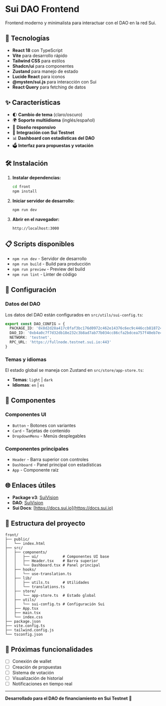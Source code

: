 # Sui DAO Frontend

Frontend moderno y minimalista para interactuar con el DAO en la red Sui.

## 🚀 Tecnologías

- **React 18** con TypeScript
- **Vite** para desarrollo rápido  
- **Tailwind CSS** para estilos
- **Shadcn/ui** para componentes
- **Zustand** para manejo de estado
- **Lucide React** para iconos
- **@mysten/sui.js** para interacción con Sui
- **React Query** para fetching de datos

## ✨ Características

- 🌓 **Cambio de tema** (claro/oscuro)
- 🌍 **Soporte multiidioma** (inglés/español)
- 📱 **Diseño responsivo**
- 🔗 **Integración con Sui Testnet**
- 📊 **Dashboard con estadísticas del DAO**
- 🗳️ **Interfaz para propuestas y votación**

## 🛠️ Instalación

1. **Instalar dependencias:**
   ```bash
   cd front
   npm install
   ```

2. **Iniciar servidor de desarrollo:**
   ```bash
   npm run dev
   ```

3. **Abrir en el navegador:**
   ```
   http://localhost:3000
   ```

## 📋 Scripts disponibles

- `npm run dev` - Servidor de desarrollo
- `npm run build` - Build para producción
- `npm run preview` - Preview del build
- `npm run lint` - Linter de código

## 🔧 Configuración

### Datos del DAO
Los datos del DAO están configurados en `src/utils/sui-config.ts`:

```typescript
export const DAO_CONFIG = {
  PACKAGE_ID: '0x8d2d28a417c0faf3bc176d0972c462e14376c6ec9c446ccb818724c182545b6e',
  DAO_ID: '0xb4a0c7f7d32db18e232c3b8ad7ab77b034cc86cfa2bdcea757f40eb7e409997c',
  NETWORK: 'testnet',
  RPC_URL: 'https://fullnode.testnet.sui.io:443'
}
```

### Temas y idiomas
El estado global se maneja con Zustand en `src/store/app-store.ts`:
- **Temas**: `light` | `dark`
- **Idiomas**: `en` | `es`

## 🎨 Componentes

### Componentes UI
- `Button` - Botones con variantes
- `Card` - Tarjetas de contenido
- `DropdownMenu` - Menús desplegables

### Componentes principales
- `Header` - Barra superior con controles
- `Dashboard` - Panel principal con estadísticas
- `App` - Componente raíz

## 🌐 Enlaces útiles

- **Package v3**: [SuiVision](https://testnet.suivision.xyz/object/0x8d2d28a417c0faf3bc176d0972c462e14376c6ec9c446ccb818724c182545b6e)
- **DAO**: [SuiVision](https://testnet.suivision.xyz/object/0xb4a0c7f7d32db18e232c3b8ad7ab77b034cc86cfa2bdcea757f40eb7e409997c)
- **Sui Docs**: [https://docs.sui.io](https://docs.sui.io)

## 📁 Estructura del proyecto

```
front/
├── public/
│   └── index.html
├── src/
│   ├── components/
│   │   ├── ui/           # Componentes UI base
│   │   ├── Header.tsx    # Barra superior
│   │   └── Dashboard.tsx # Panel principal
│   ├── hooks/
│   │   └── use-translation.ts
│   ├── lib/
│   │   ├── utils.ts      # Utilidades
│   │   └── translations.ts
│   ├── store/
│   │   └── app-store.ts  # Estado global
│   ├── utils/
│   │   └── sui-config.ts # Configuración Sui
│   ├── App.tsx
│   ├── main.tsx
│   └── index.css
├── package.json
├── vite.config.ts
├── tailwind.config.js
└── tsconfig.json
```

## 🔄 Próximas funcionalidades

- [ ] Conexión de wallet
- [ ] Creación de propuestas
- [ ] Sistema de votación
- [ ] Visualización de historial
- [ ] Notificaciones en tiempo real

---

**Desarrollado para el DAO de financiamiento en Sui Testnet** 🚀
